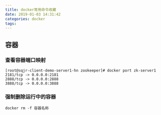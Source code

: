 ```yaml
---
title: docker常用命令收藏
date: 2019-01-03 14:31:42
categories: docker
tags:
---
```


## 容器

### 查看容器端口映射

    [root@sqjr-client-demo-server1-hn zookeeper]# docker port zk-server1
    2181/tcp -> 0.0.0.0:2181
    2888/tcp -> 0.0.0.0:2888
    3888/tcp -> 0.0.0.0:3888
    
### 强制删除运行中的容器

    docker rm -f 容器名称    